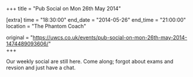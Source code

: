 +++
title = "Pub Social on Mon 26th May 2014"

[extra]
time = "18:30:00"
end_date = "2014-05-26"
end_time = "21:00:00"
location = "The Phantom Coach"

original = "https://uwcs.co.uk/events/pub-social-on-mon-26th-may-2014-1474489093606/"    
+++

Our weekly social are still here. Come along; forgot about exams and revsion and just have a chat.

